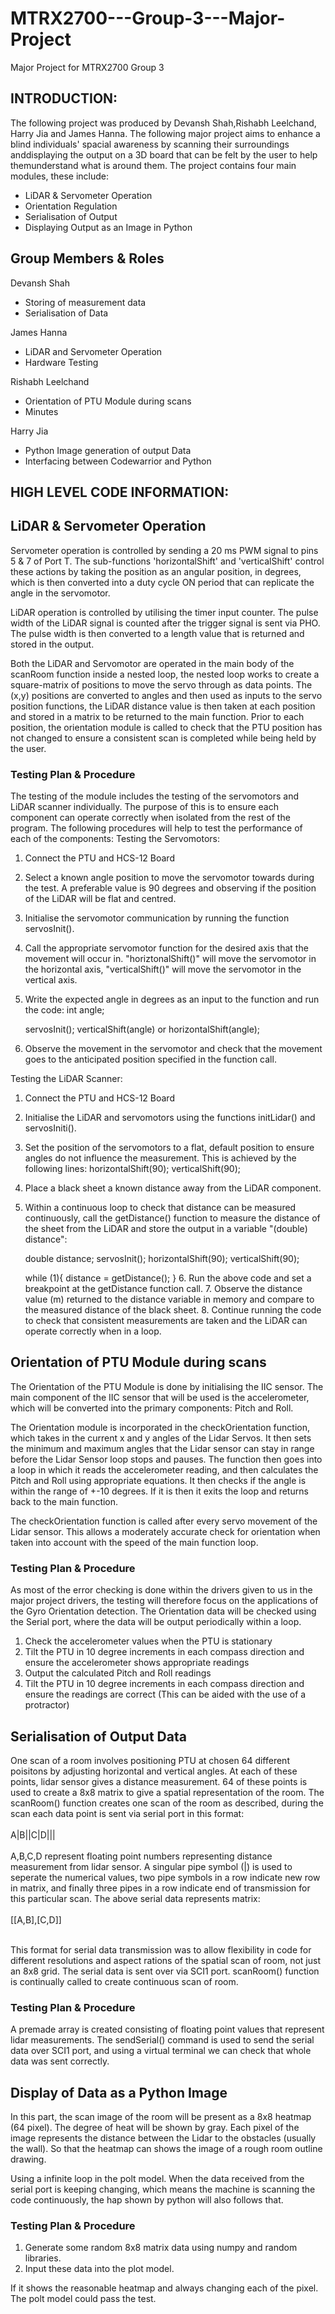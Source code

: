 # MTRX2700---Group-3---Major-Project
Major Project for MTRX2700 Group 3

## INTRODUCTION:
The following project was produced by Devansh Shah,Rishabh Leelchand, Harry Jia
and James Hanna. The following major project aims to enhance a blind individuals'
spacial awareness by scanning their surroundings anddisplaying the output on a 3D
board that can be felt by the user to help themunderstand what is around them.
The project contains four main modules, these include:
  - LiDAR & Servometer Operation
  - Orientation Regulation
  - Serialisation of Output
  - Displaying Output as an Image in Python

## Group Members & Roles
  Devansh Shah
  - Storing of measurement data
  - Serialisation of Data

  James Hanna
  - LiDAR and Servometer Operation
  - Hardware Testing

  Rishabh Leelchand
  - Orientation of PTU Module during scans
  - Minutes

  Harry Jia
  - Python Image generation of output Data
  - Interfacing between Codewarrior and Python

## HIGH LEVEL CODE INFORMATION:
## LiDAR & Servometer Operation
Servometer operation is controlled by sending a 20 ms PWM signal to pins 5 & 7 of
Port T. The sub-functions 'horizontalShift' and 'verticalShift' control these actions
by taking the position as an angular position, in degrees, which is then converted
into a duty cycle ON period that can replicate the angle in the servomotor.

LiDAR operation is controlled by utilising the timer input counter. The pulse width of
the LiDAR signal is counted after the trigger signal is sent via PHO. The pulse width
is then converted to a length value that is returned and stored in the output.

Both the LiDAR and Servomotor are operated in the main body of the scanRoom function
inside a nested loop, the nested loop works to create a square-matrix of positions
to move the servo through as data points. The (x,y) positions are converted to angles
and then used as inputs to the servo position functions, the LiDAR distance value is
then taken at each position and stored in a matrix to be returned to the main function.
Prior to each position, the orientation module is called to check that the PTU position
has not changed to ensure a consistent scan is completed while being held by the user.


### Testing Plan & Procedure
The testing of the module includes the testing of the servomotors and LiDAR scanner
individually. The purpose of this is to ensure each component can operate correctly
when isolated from the rest of the program. The following procedures will help to
test the performance of each of the components:
  Testing the Servomotors:
  1. Connect the PTU and HCS-12 Board
  2. Select a known angle position to move the servomotor towards during the test.
     A preferable value is 90 degrees and observing if the position of the LiDAR will
     be flat and centred.
  3. Initialise the servomotor communication by running the function servosInit().
  4. Call the appropriate servomotor function for the desired axis that the
     movement will occur in. "horiztonalShift()" will move the servomotor in the
     horizontal axis, "verticalShift()" will move the servomotor in the vertical
     axis.
  5. Write the expected angle in degrees as an input to the function and run the
     code:
      int angle;

      servosInit();
      verticalShift(angle) or horizontalShift(angle);

  6. Observe the movement in the servomotor and check that the movement goes to
     the anticipated position specified in the function call.

  Testing the LiDAR Scanner:
  1. Connect the PTU and HCS-12 Board
  2. Initialise the LiDAR and servomotors using the functions initLidar() and
     servosIniti().
  3. Set the position of the servomotors to a flat, default position to ensure
     angles do not influence the measurement. This is achieved by the following
     lines:
     horizontalShift(90);
     verticalShift(90);
  4. Place a black sheet a known distance away from the LiDAR component.
  5. Within a continuous loop to check that distance can be measured continuously,
     call the getDistance() function to measure the distance of the sheet from the
     LiDAR and store the output in a variable "(double) distance":

        double distance;
        servosInit();
        horizontalShift(90);
        verticalShift(90);

        while (1){
          distance  = getDistance();
        }
    6. Run the above code and set a breakpoint at the getDistance function call.
    7. Observe the distance value (m) returned to the distance variable in memory
       and compare to the measured distance of the black sheet.
    8. Continue running the code to check that consistent measurements are taken
       and the LiDAR can operate correctly when in a loop.

## Orientation of PTU Module during scans  
The Orientation of the PTU Module is done by initialising the IIC sensor. The main
component of the IIC sensor that will be used is the accelerometer, which will be converted
into the primary components: Pitch and Roll.

The Orientation module is incorporated in the checkOrientation function, which takes in the
current x and y angles of the Lidar Servos. It then sets the minimum and maximum angles
that the Lidar sensor can stay in range before the Lidar Sensor loop stops and pauses.
The function then goes into a loop in which it reads the accelerometer reading, and then
calculates the Pitch and Roll using appropriate equations. It then checks if the angle is
within the range of +-10 degrees. If it is then it exits the loop and returns back to the
main function.

The checkOrientation function is called after every servo movement of the Lidar sensor.
This allows a moderately accurate check for orientation when taken into account with the
speed of the main function loop.

### Testing Plan & Procedure
As most of the error checking is done within the drivers given to us in the major project
drivers, the testing will therefore focus on the applications of the Gyro Orientation
detection.
The Orientation data will be checked using the Serial port, where the data will be output
periodically within a loop.

1. Check the accelerometer values when the PTU is stationary
2. Tilt the PTU in 10 degree increments in each compass direction and ensure the accelerometer
shows appropriate readings
3. Output the calculated Pitch and Roll readings
4. Tilt the PTU in 10 degree increments in each compass direction and ensure the readings
are correct (This can be aided with the use of a protractor)

## Serialisation of Output Data
One scan of a room involves positioning PTU at chosen 64 different poisitons by adjusting horizontal and vertical angles. At each of these points, lidar sensor gives a distance measurement. 64 of these points is used to create a 8x8 matrix to give a spatial representation of the room. The scanRoom() function creates one scan of the room as described, during the scan each data point is sent via serial port in this format:
<br /> <br />
A|B||C|D|||
<br /> <br />
A,B,C,D represent floating point numbers representing distance measurement from lidar sensor. A singular pipe symbol (|) is used to seperate the numerical values, two pipe symbols in a row indicate new row in matrix, and finally three pipes in a row indicate end of transmission for this particular scan. The above serial data represents matrix:
<br /> <br />
\[\[A,B\],\[C,D\]\]
<br /> <br />

This format for serial data transmission was to allow flexibility in code for different resolutions and aspect rations of the spatial scan of room, not just an 8x8 grid. The serial data is sent over via SCI1 port. scanRoom() function is continually called to create continuous scan of room.
### Testing Plan & Procedure
A premade array is created consisting of floating point values that represent lidar measurements. The sendSerial() command is used to send the serial data over SCI1 port, and using a virtual terminal we can check that whole data was sent correctly.

## Display of Data as a Python Image
In this part, the scan image of the room will be present as a 8x8 heatmap (64 pixel). The degree of
heat will be shown by gray. Each pixel of the image represents the distance between the Lidar to the
obstacles (usually the wall). So that the heatmap can shows the image of a rough room outline drawing.

Using a infinite loop in the polt model. When the data received from the serial port is keeping changing,
which means the machine is scanning the code continuously, the hap shown by python will also follows that.
### Testing Plan & Procedure
1. Generate some random 8x8 matrix data using numpy and random libraries.
2. Input these data into the plot model.

If it shows the reasonable heatmap and always changing each of the pixel. The polt model could pass the test.

